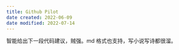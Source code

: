 ```yaml
---
title: Github Pilot
date created: 2022-06-09
date modified: 2022-07-14
---
```


智能给出下一段代码建议，贼强。md 格式也支持，写小说写诗都很溜。
